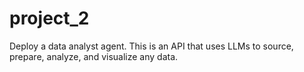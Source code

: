 # project_2
Deploy a data analyst agent. This is an API that uses LLMs to source, prepare, analyze, and visualize any data.
